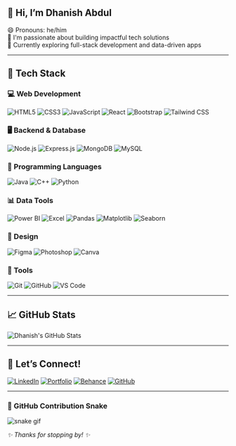 ## 👋 Hi, I’m Dhanish Abdul
😄 Pronouns: he/him  
🚀 I'm passionate about building impactful tech solutions  
🎯 Currently exploring full-stack development and data-driven apps

---

## 🔧 Tech Stack
### 💻 Web Development
![HTML5](https://img.shields.io/badge/-HTML5-E34F26?style=for-the-badge&logo=html5&logoColor=fff)
![CSS3](https://img.shields.io/badge/-CSS3-1572B6?style=for-the-badge&logo=css3)
![JavaScript](https://img.shields.io/badge/-JavaScript-F7DF1E?style=for-the-badge&logo=javascript&logoColor=black)
![React](https://img.shields.io/badge/-React-61DAFB?style=for-the-badge&logo=react)
![Bootstrap](https://img.shields.io/badge/-Bootstrap-563D7C?style=for-the-badge&logo=bootstrap)
![Tailwind CSS](https://img.shields.io/badge/-TailwindCSS-38B2AC?style=for-the-badge&logo=tailwind-css)

### 🖥️ Backend & Database
![Node.js](https://img.shields.io/badge/-Node.js-339933?style=for-the-badge&logo=node.js&logoColor=white)
![Express.js](https://img.shields.io/badge/-Express.js-000000?style=for-the-badge&logo=express&logoColor=white)
![MongoDB](https://img.shields.io/badge/-MongoDB-47A248?style=for-the-badge&logo=mongodb&logoColor=white)
![MySQL](https://img.shields.io/badge/-MySQL-4479A1?style=for-the-badge&logo=mysql&logoColor=white)

### 🧠 Programming Languages
![Java](https://img.shields.io/badge/-Java-007396?style=for-the-badge&logo=java)
![C++](https://img.shields.io/badge/-C++-00599C?style=for-the-badge&logo=c%2B%2B)
![Python](https://img.shields.io/badge/-Python-3776AB?style=for-the-badge&logo=python)

### 📊 Data Tools
![Power BI](https://img.shields.io/badge/-Power%20BI-F2C811?style=for-the-badge&logo=powerbi)
![Excel](https://img.shields.io/badge/-Excel-217346?style=for-the-badge&logo=microsoft-excel)
![Pandas](https://img.shields.io/badge/-Pandas-150458?style=for-the-badge&logo=pandas)
![Matplotlib](https://img.shields.io/badge/-Matplotlib-11557C?style=for-the-badge)
![Seaborn](https://img.shields.io/badge/-Seaborn-7FB7BE?style=for-the-badge)

### 🎨 Design
![Figma](https://img.shields.io/badge/-Figma-F24E1E?style=for-the-badge&logo=figma)
![Photoshop](https://img.shields.io/badge/-Photoshop-31A8FF?style=for-the-badge&logo=adobe-photoshop)
![Canva](https://img.shields.io/badge/-Canva-00C4CC?style=for-the-badge&logo=canva)

### 🧰 Tools
![Git](https://img.shields.io/badge/-Git-F05032?style=for-the-badge&logo=git)
![GitHub](https://img.shields.io/badge/-GitHub-181717?style=for-the-badge&logo=github)
![VS Code](https://img.shields.io/badge/-VS%20Code-007ACC?style=for-the-badge&logo=visual-studio-code)

---

## 📈 GitHub Stats
![Dhanish's GitHub Stats](https://github-readme-stats.vercel.app/api?username=dhanish03&show_icons=true&theme=radical)

---

## 🔗 Let’s Connect!
[![LinkedIn](https://img.shields.io/badge/-LinkedIn-0077B5?style=flat&logo=linkedin&logoColor=white)](https://linkedin.com/in/dhanishabdul03)
[![Portfolio](https://img.shields.io/badge/-Portfolio-000?style=flat&logo=vercel&logoColor=white)](https://dhanishportfolio.netlify.app/)
[![Behance](https://img.shields.io/badge/-Behance-1769FF?style=flat&logo=behance&logoColor=white)](https://www.behance.net/dhanishabdul)
[![GitHub](https://img.shields.io/badge/-GitHub-181717?style=flat&logo=github&logoColor=white)](https://github.com/dhanish03)

---
### 🐍 GitHub Contribution Snake

![snake gif](https://raw.githubusercontent.com/dhanish03/dhanish03/output/github-contribution-grid-snake.svg)

_✨ Thanks for stopping by! ✨_
